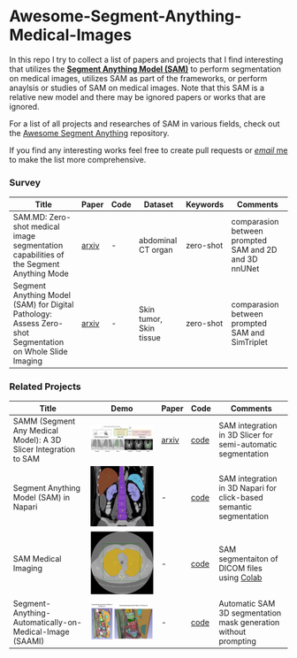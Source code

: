 # Awesome-Segment-Anything-Medical-Images

In this repo I try to collect a list of papers and projects that I find interesting that utilizes the **[Segment Anything Model (SAM)](https://github.com/facebookresearch/segment-anything)** to perform segmentation on medical images, utilizes SAM as part of the frameworks, or perform anaylsis or studies of SAM on medical images. Note that this SAM is a relative new model and there may be ignored papers or works that are ignored. 

For a list of all projects and researches of SAM in various fields, check out the [Awesome Segment Anything](https://github.com/Hedlen/awesome-segment-anything) repository.

If you find any interesting works feel free to create pull requests or [*email* me](mailto:knight16729438@gmail.com) to make the list more comprehensive.



### Survey 



| Title                  | Paper                  | Code                                                    | Dataset                                                         | Keywords | Comments                                                     |
| ---------------------- | ---------------------- |  ---------------------- | ------------------------------------------------------------ | ------------------------------------------------------------ | ------------------------------------------------------------ |
|SAM.MD: Zero-shot medical image segmentation capabilities of the Segment Anything Mode |  [arxiv](https://arxiv.org/pdf/2304.05396.pdf) | - | abdominal CT organ | zero-shot | comparasion between prompted SAM and 2D and 3D nnUNet |
| Segment Anything Model (SAM) for Digital Pathology: Assess Zero-shot Segmentation on Whole Slide Imaging |  [arxiv](https://arxiv.org/pdf/2304.04155.pdf) | - | Skin tumor, Skin tissue | zero-shot | comparasion between prompted SAM and SimTriplet 



### Related Projects

| Title                  | Demo                  | Paper |Code                                                    |                      Comments                                                     |
| ---------------------- | ---------------------- |  ---------------------- | ------------------------------------------------------------ | ------------------------------------------------------------ |
|SAMM (Segment Any Medical Model): A 3D Slicer Integration to SAM |![img](./images/proj_samm_01.png) | [arxiv](https://arxiv.org/pdf/2304.05622.pdf) | [code](https://github.com/bingogome/samm)  | SAM integration in 3D Slicer for semi-automatic segmentation
|Segment Anything Model (SAM) in Napari |![img](./images/proj_sam_napari_01.png) | - | [code](https://github.com/MIC-DKFZ/napari-sam) | SAM integration in 3D Napari for click-based semantic segmentation
|SAM Medical Imaging | ![img](./images/proj_samdicom_01.png) | - | [code](https://github.com/amine0110/SAM-Medical-Imaging) | SAM segmentaiton of DICOM files using [Colab](https://colab.research.google.com/drive/1slN4dnIHGrc_eiUXaa27lRUFNZ9TIwOX?usp=sharing)
|Segment-Anything-Automatically-on-Medical-Image (SAAMI) | ![img](./images/proj_saami_01.png) | - | [code](https://github.com/AxDante/SAAMI) | Automatic SAM 3D segmentation mask generation without prompting

